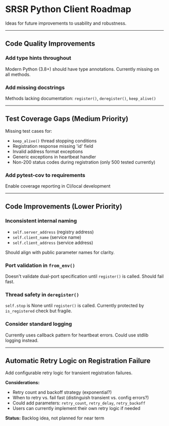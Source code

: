 # SRSR Python Client Roadmap

Ideas for future improvements to usability and robustness.

---

## Code Quality Improvements

### Add type hints throughout
Modern Python (3.8+) should have type annotations. Currently missing on all methods.

### Add missing docstrings
Methods lacking documentation: `register()`, `deregister()`, `keep_alive()`

---

## Test Coverage Gaps (Medium Priority)

Missing test cases for:
- `keep_alive()` thread stopping conditions
- Registration response missing 'id' field
- Invalid address format exceptions
- Generic exceptions in heartbeat handler
- Non-200 status codes during registration (only 500 tested currently)

### Add pytest-cov to requirements
Enable coverage reporting in CI/local development

---

## Code Improvements (Lower Priority)

### Inconsistent internal naming
- `self.server_address` (registry address)
- `self.client_name` (service name)
- `self.client_address` (service address)

Should align with public parameter names for clarity.

### Port validation in `from_env()`
Doesn't validate dual-port specification until `register()` is called. Should fail fast.

### Thread safety in `deregister()`
`self.stop` is None until `register()` is called. Currently protected by `is_registered` check but fragile.

### Consider standard logging
Currently uses callback pattern for heartbeat errors. Could use stdlib logging instead.

---

## Automatic Retry Logic on Registration Failure

Add configurable retry logic for transient registration failures.

**Considerations:**
- Retry count and backoff strategy (exponential?)
- When to retry vs. fail fast (distinguish transient vs. config errors?)
- Could add parameters: `retry_count`, `retry_delay`, `retry_backoff`
- Users can currently implement their own retry logic if needed

**Status:** Backlog idea, not planned for near term
